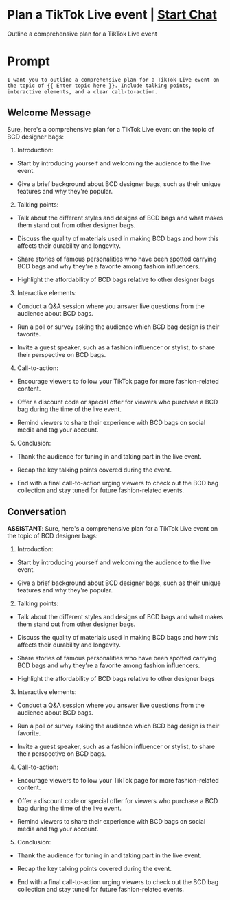 

# Plan a TikTok Live event | [Start Chat](https://gptcall.net/chat.html?data=%7B%22contact%22%3A%7B%22id%22%3A%22b0aZ9tM8cZCr8nej-d6n4%22%2C%22flow%22%3Atrue%7D%7D)
Outline a comprehensive plan for a TikTok Live event



# Prompt

```
I want you to outline a comprehensive plan for a TikTok Live event on the topic of {{ Enter topic here }}. Include talking points, interactive elements, and a clear call-to-action.

```

## Welcome Message
Sure, here's a comprehensive plan for a TikTok Live event on the topic of BCD designer bags:



1. Introduction:

- Start by introducing yourself and welcoming the audience to the live event.

- Give a brief background about BCD designer bags, such as their unique features and why they're popular.



2. Talking points:

- Talk about the different styles and designs of BCD bags and what makes them stand out from other designer bags.

- Discuss the quality of materials used in making BCD bags and how this affects their durability and longevity.

- Share stories of famous personalities who have been spotted carrying BCD bags and why they're a favorite among fashion influencers.

- Highlight the affordability of BCD bags relative to other designer bags



3. Interactive elements:

- Conduct a Q&A session where you answer live questions from the audience about BCD bags.

- Run a poll or survey asking the audience which BCD bag design is their favorite.

- Invite a guest speaker, such as a fashion influencer or stylist, to share their perspective on BCD bags.



4. Call-to-action:

- Encourage viewers to follow your TikTok page for more fashion-related content.

- Offer a discount code or special offer for viewers who purchase a BCD bag during the time of the live event.

- Remind viewers to share their experience with BCD bags on social media and tag your account.



5. Conclusion:

- Thank the audience for tuning in and taking part in the live event.

- Recap the key talking points covered during the event.

- End with a final call-to-action urging viewers to check out the BCD bag collection and stay tuned for future fashion-related events.

## Conversation

**ASSISTANT**: Sure, here's a comprehensive plan for a TikTok Live event on the topic of BCD designer bags:



1. Introduction:

- Start by introducing yourself and welcoming the audience to the live event.

- Give a brief background about BCD designer bags, such as their unique features and why they're popular.



2. Talking points:

- Talk about the different styles and designs of BCD bags and what makes them stand out from other designer bags.

- Discuss the quality of materials used in making BCD bags and how this affects their durability and longevity.

- Share stories of famous personalities who have been spotted carrying BCD bags and why they're a favorite among fashion influencers.

- Highlight the affordability of BCD bags relative to other designer bags



3. Interactive elements:

- Conduct a Q&A session where you answer live questions from the audience about BCD bags.

- Run a poll or survey asking the audience which BCD bag design is their favorite.

- Invite a guest speaker, such as a fashion influencer or stylist, to share their perspective on BCD bags.



4. Call-to-action:

- Encourage viewers to follow your TikTok page for more fashion-related content.

- Offer a discount code or special offer for viewers who purchase a BCD bag during the time of the live event.

- Remind viewers to share their experience with BCD bags on social media and tag your account.



5. Conclusion:

- Thank the audience for tuning in and taking part in the live event.

- Recap the key talking points covered during the event.

- End with a final call-to-action urging viewers to check out the BCD bag collection and stay tuned for future fashion-related events.

